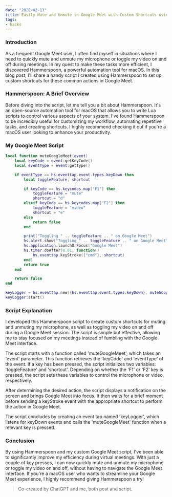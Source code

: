 ```yaml
---
date: "2020-02-13"
title: Easily Mute and Unmute in Google Meet with Custom Shortcuts using Hammerspoon
tags:
- hacks
---
```


### Introduction

As a frequent Google Meet user, I often find myself in situations where I need to quickly mute and unmute my microphone or toggle my video on and off during meetings. In my quest to make these tasks more efficient, I discovered Hammerspoon, a powerful automation tool for macOS. In this blog post, I'll share a handy script I created using Hammerspoon to set up custom shortcuts for these common actions in Google Meet.

### Hammerspoon: A Brief Overview

Before diving into the script, let me tell you a bit about Hammerspoon. It's an open-source automation tool for macOS that allows you to write Lua scripts to control various aspects of your system. I've found Hammerspoon to be incredibly useful for customizing my workflow, automating repetitive tasks, and creating shortcuts. I highly recommend checking it out if you're a macOS user looking to enhance your productivity.

### My Google Meet Script

```lua
local function muteGoogleMeet(event)
    local keyCode = event:getKeyCode()
    local eventType = event:getType()

    if eventType == hs.eventtap.event.types.keyDown then
        local toggleFeature, shortcut

        if keyCode == hs.keycodes.map["F1"] then
            toggleFeature = "mute"
            shortcut = "d"
        elseif keyCode == hs.keycodes.map["F2"] then
            toggleFeature = "video"
            shortcut = "e"
        else
            return false
        end

        print("Toggling " .. toggleFeature .. " on Google Meet")
        hs.alert.show("Toggling " .. toggleFeature .. " on Google Meet")
        hs.application.launchOrFocus("Google Meet")
        hs.timer.doAfter(0.01, function()
            hs.eventtap.keyStroke({"cmd"}, shortcut)
        end)
        return true
    end

    return false
end

keyLogger = hs.eventtap.new({hs.eventtap.event.types.keyDown}, muteGoogleMeet)
keyLogger:start()
```

### Script Explanation

I developed this Hammerspoon script to create custom shortcuts for muting and unmuting my microphone, as well as toggling my video on and off during a Google Meet session. The script is simple but effective, allowing me to stay focused on my meetings instead of fumbling with the Google Meet interface.

The script starts with a function called 'muteGoogleMeet', which takes an 'event' parameter. This function retrieves the 'keyCode' and 'eventType' of the event. If a key has been pressed, the script initializes two variables: 'toggleFeature' and 'shortcut'. Depending on whether the 'F1' or 'F2' key is pressed, the script sets these variables to control the microphone or video, respectively.

After determining the desired action, the script displays a notification on the screen and brings Google Meet into focus. It then waits for a brief moment before sending a keyStroke event with the appropriate shortcut to perform the action in Google Meet.

The script concludes by creating an event tap named 'keyLogger', which listens for keyDown events and calls the 'muteGoogleMeet' function when a relevant key is pressed.

### Conclusion

By using Hammerspoon and my custom Google Meet script, I've been able to significantly improve my efficiency during virtual meetings. With just a couple of key presses, I can now quickly mute and unmute my microphone or toggle my video on and off, without having to navigate the Google Meet interface. If you're a macOS user who wants to streamline your Google Meet experience, I highly recommend giving Hammerspoon a try!


> Co-created by ChatGPT and me, both post and script.
